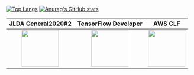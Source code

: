 [![Top Langs](https://github-readme-stats.vercel.app/api/top-langs/?username=TomokiHirose)](https://github.com/anuraghazra/github-readme-stats)
[![Anurag's GitHub stats](https://github-readme-stats.vercel.app/api?username=TomokiHirose)](https://github.com/anuraghazra/github-readme-stats)

|JLDA General2020#2|TensorFlow Developer|AWS CLF|
|:--:|:--:|:--:|
|<img src="https://user-images.githubusercontent.com/25477240/147797867-5d0a7609-25a1-4808-9102-38ba3bec6cd2.jpg" width=100px>|<img src="https://api.accredible.com/v1/frontend/credential_website_embed_image/badge/44083948" width=100px>|<img src="https://images.credly.com/size/680x680/images/00634f82-b07f-4bbd-a6bb-53de397fc3a6/image.png" width=100px>|


<!---
TomokiHirose/TomokiHirose is a ✨ special ✨ repository because its `README.md` (this file) appears on your GitHub profile.
You can click the Preview link to take a look at your changes.
--->
